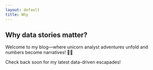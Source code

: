 ```yaml
---
layout: default
title: Why
---
```


## Why data stories matter?

Welcome to my blog—where unicorn analyst adventures unfold and numbers become narratives! 🦄✨

Check back soon for my latest data-driven escapades!
